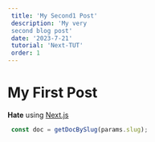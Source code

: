 ```yaml
--- 
 title: 'My Second1 Post' 
 description: 'My very 
 second blog post' 
 date: '2023-7-21' 
 tutorial: 'Next-TUT'
 order: 1
--- 
```


# My First Post

**Hate** using [Next.js](https://nextjs.org/)

```js
 const doc = getDocBySlug(params.slug); 
```
